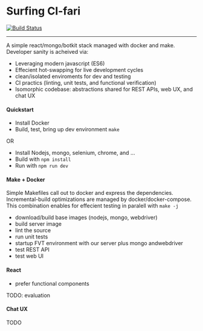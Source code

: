 Surfing CI-fari
===========
[![Build Status](https://travis-ci.org/clintam/surf.svg)](https://travis-ci.org/clintam/surf#)
***

A simple react/mongo/botkit stack managed with docker and make. Developer sanity is acheived via:

* Leveraging modern javascript (ES6)
* Effecient hot-swapping for live development cycles
* clean/isolated enviroments for dev and testing
* CI practics (linting, unit tests, and functional verification) 
* Isomorphic codebase: abstractions shared for REST APIs, web UX, and chat UX

#### Quickstart

* Install Docker
* Build, test, bring up dev environment `make`

OR

* Install Nodejs, mongo, selenium, chrome, and ...
* Build with `npm install`
* Run with `npm run dev`

#### Make + Docker 

Simple Makefiles call out to docker and express the dependencies. 
Incremental-build optimizations are managed by docker/docker-compose.
This combination enables for effecient testing in paralell with `make -j`

* download/build base images (nodejs, mongo, webdriver)
* build server image
 * lint the source
 * run unit tests
 * startup FVT environment with our server plus mongo andwebdriver
  * test REST API
  * test web UI
 

#### React

* prefer functional components

TODO: evaluation

#### Chat UX

TODO

